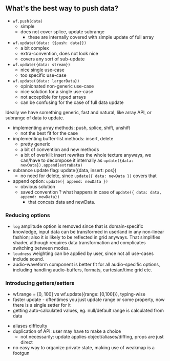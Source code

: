 ## What's the best way to push data?

* `wf.push(data)`
	+ simple
	- does not cover splice, update subrange
		+ these are internally covered with simple update of full array
* `wf.update({data: {$push: data}})`
	- a bit complex
	- extra-convention, does not look nice
	+ covers any sort of sub-update
* `wf.update({data: stream})`
	+ nice single use-case
	- too specific use-case
* `wf.update({data: largerData})`
	- opinionated non-generic use-case
	+ nice solution for a single use-case
	- not acceptible for typed arrays
	- can be confusing for the case of full data update

Ideally we have something generic, fast and natural, like array API, or subrange of data to update.

* implementing array methods: push, splice, shift, unshift
	- not the best fit for the case
* implementing buffer-list methods: insert, delete
	+ pretty generic
	- a bit of convention and new methods
	- a bit of overkill: insert rewrites the whole texture anyways, we can/have to decompose it internally as `update({data: newData}).append(extraData)`
* subrance update flag: update({data, insert: pos})
	+ no need for delete, since `update({ data: newData })` covers that
* append option: `update({ append: newData })`
	+ obvious solution
	+ saved convention
	? what happens in case of `update({ data: data, append: newData})`
		+ that concats data and newData.

### Reducing options

* `log` amplitude option is removed since that is domain-specific knowledge, input data can be transformed in userland in any non-linear fashion; also it is likely to be reflected in grid anyways. That simplifies shader, although requires data transformation and complicates switching between modes.
* `loudness` weighting can be applied by user, since not all use-cases include sound.
* audio-waveform component is better fit for all audio-specific options, including handling audio-buffers, formats, cartesian/time grid etc.


### Introducing getters/setters

* wf.range = [0, 100] vs wf.update({range: [0,100]}), typing-wise
* faster update - oftentimes you just update range or some property, now there is a single setter for it
* getting auto-calculated values, eg. null/default range is calculated from data
- aliases difficulty
- duplication of API: user may have to make a choice
	* not necessarily: update applies object/aliases/diffing, props are just direct
- no easy way to organize private state, making use of weakmap is a footgun
